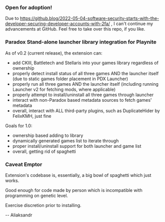 ### Open for adoption!

Due to https://github.blog/2022-05-04-software-security-starts-with-the-developer-securing-developer-accounts-with-2fa/ , I can't continue my advancements at GitHub. Feel free to take over this repo, if you like.

### Paradox Stand-alone launcher library integration for Playnite

As of v0.2 (current release), the extension can:
- add CKIII, Battletech and Stellaris into your games library regardless of ownership
- properly detect install status of all three games AND the launcher itself (due to static games folder placement in PDX Launcher)
- properly run all three games AND the launcher itself (including running Launcher v2 for fetching mods, where applicable)
- properly attempt to install/uninstall all three games through launcher
- interact with non-Paradox based metadata sources to fetch games' metadata
- overall, interact with ALL third-party plugins, such as DuplicateHider by FelixKMH, just fine

Goals for 1.0:
- ownership based adding to library
- dynamically generated games list to iterate through
- proper install/uninstall support for both launcher and game list
- overall, getting rid of spaghetti

### Caveat Emptor

Extension's codebase is, essentially, a big bowl of spaghetti which just works.

Good enough for code made by person which is incompatible with programming on genetic level.

Exercise discretion prior to installing.

-- Aliaksandr
